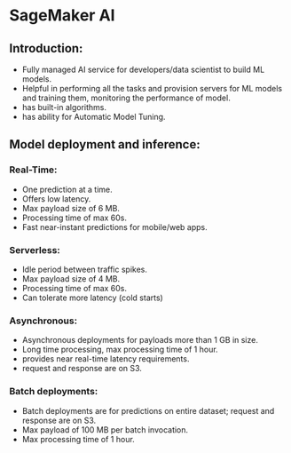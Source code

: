 # SageMaker AI

## Introduction:
- Fully managed AI service for developers/data scientist to build ML models.
- Helpful in performing all the tasks and provision servers for ML models and training them, monitoring the performance of model.
- has built-in algorithms.
- has ability for Automatic Model Tuning.

## Model deployment and inference:

### Real-Time:
- One prediction at a time.
- Offers low latency.
- Max payload size of 6 MB.
- Processing time of max 60s.
- Fast near-instant predictions for mobile/web apps.

### Serverless:
- Idle period between traffic spikes.
- Max payload size of 4 MB.
- Processing time of max 60s.
- Can tolerate more latency (cold starts)

### Asynchronous:
- Asynchronous deployments for payloads more than 1 GB in size.
- Long time processing, max processing time of 1 hour.
- provides near real-time latency requirements.
- request and response are on S3.

### Batch deployments:
- Batch deployments are for predictions on entire dataset; request and response are on S3.
- Max payload of 100 MB per batch invocation.
- Max processing time of 1 hour.
